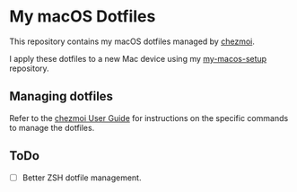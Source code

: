 # My macOS Dotfiles

This repository contains my macOS dotfiles managed by [chezmoi](https://github.com/twpayne/chezmoi).

I apply these dotfiles to a new Mac device using my [my-macos-setup](https://github.com/pablordoricaw/my-mac-setup) repository.

## Managing dotfiles

Refer to the [chezmoi User Guide](https://www.chezmoi.io/user-guide/daily-operations/) for instructions on the specific commands to manage the dotfiles.

## ToDo
- [ ] Better ZSH dotfile management.
